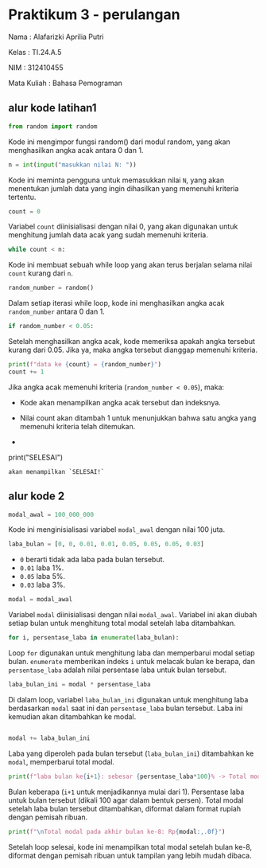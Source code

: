 # Praktikum 3 - perulangan

Nama : Alafarizki Aprilia Putri

Kelas : TI.24.A.5

NIM : 312410455

Mata Kuliah : Bahasa Pemograman

## alur kode latihan1

```python
from random import random
```
Kode ini mengimpor fungsi random() dari modul random, yang akan menghasilkan angka acak antara 0 dan 1.

```python
n = int(input("masukkan nilai N: "))
```
Kode ini meminta pengguna untuk memasukkan nilai `N`, yang akan menentukan jumlah data yang ingin dihasilkan yang memenuhi kriteria tertentu.

```python
count = 0
```
Variabel `count` diinisialisasi dengan nilai 0, yang akan digunakan untuk menghitung jumlah data acak yang sudah memenuhi kriteria.

```python
while count < n:
```
Kode ini membuat sebuah while loop yang akan terus berjalan selama nilai `count` kurang dari `n`.

```python
random_number = random()
```
Dalam setiap iterasi while loop, kode ini menghasilkan angka acak `random_number` antara 0 dan 1.

```python
if random_number < 0.05:
```
Setelah menghasilkan angka acak, kode memeriksa apakah angka tersebut kurang dari 0.05. Jika ya, maka angka tersebut dianggap memenuhi kriteria.

```python
print(f"data ke {count} = {random_number}")
count += 1
```
Jika angka acak memenuhi kriteria (`random_number < 0.05`), maka:

- Kode akan menampilkan angka acak tersebut dan indeksnya.
- Nilai count akan ditambah 1 untuk menunjukkan bahwa satu angka yang memenuhi kriteria telah ditemukan.

- ```python
print("SELESAI")
```
akan menampilkan `SELESAI!`
```

## alur kode 2

```python
modal_awal = 100_000_000
```
Kode ini menginisialisasi variabel `modal_awal` dengan nilai 100 juta.

```python
laba_bulan = [0, 0, 0.01, 0.01, 0.05, 0.05, 0.05, 0.03]
```
- `0` berarti tidak ada laba pada bulan tersebut.
- `0.01` laba 1%.
- `0.05` laba 5%.
- `0.03` laba 3%.

```python
modal = modal_awal
```
Variabel `modal` diinisialisasi dengan nilai `modal_awal`. Variabel ini akan diubah setiap bulan untuk menghitung total modal setelah laba ditambahkan.

```python
for i, persentase_laba in enumerate(laba_bulan):
```

Loop `for` digunakan untuk menghitung laba dan memperbarui modal setiap bulan. `enumerate` memberikan indeks `i` untuk melacak bulan ke berapa, dan `persentase_laba` adalah nilai persentase laba untuk bulan tersebut.

```python
laba_bulan_ini = modal * persentase_laba
```

Di dalam loop, variabel `laba_bulan_ini` digunakan untuk menghitung laba berdasarkan `modal` saat ini dan `persentase_laba` bulan tersebut. Laba ini kemudian akan ditambahkan ke modal.
```python

modal += laba_bulan_ini
```
Laba yang diperoleh pada bulan tersebut (`laba_bulan_ini`) ditambahkan ke `modal`, memperbarui total modal.

```python
print(f"laba bulan ke{i+1}: sebesar {persentase_laba*100}% -> Total modal: Rp{modal:,.0f}")
```

Bulan keberapa (`i+1` untuk menjadikannya mulai dari 1).
Persentase laba untuk bulan tersebut (dikali 100 agar dalam bentuk persen).
Total modal setelah laba bulan tersebut ditambahkan, diformat dalam format rupiah dengan pemisah ribuan.

```python
print(f"\nTotal modal pada akhir bulan ke-8: Rp{modal:,.0f}")
```
Setelah loop selesai, kode ini menampilkan total modal setelah bulan ke-8, diformat dengan pemisah ribuan untuk tampilan yang lebih mudah dibaca.


